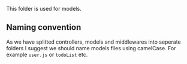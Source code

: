 This folder is used for models.

## Naming convention
As we have splitted controllers, models and middlewares into seperate folders I suggest we should name models files using camelCase. For example <code>user.js</code> or <code>todoList</code> etc.
